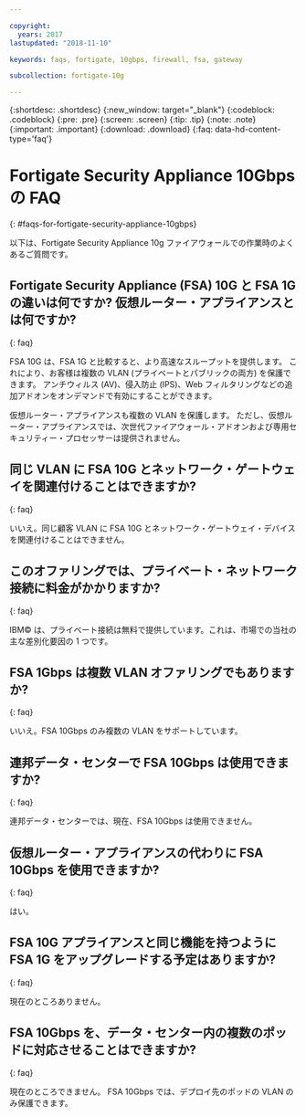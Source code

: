 ```yaml
---

copyright:
  years: 2017
lastupdated: "2018-11-10"

keywords: faqs, fortigate, 10gbps, firewall, fsa, gateway

subcollection: fortigate-10g

---
```


{:shortdesc: .shortdesc}
{:new_window: target="_blank"}
{:codeblock: .codeblock}
{:pre: .pre}
{:screen: .screen}
{:tip: .tip}
{:note: .note}
{:important: .important}
{:download: .download}
{:faq: data-hd-content-type='faq'}

# Fortigate Security Appliance 10Gbps の FAQ
{: #faqs-for-fortigate-security-appliance-10gbps}

以下は、Fortigate Security Appliance 10g ファイアウォールでの作業時のよくあるご質問です。

## Fortigate Security Appliance (FSA) 10G と FSA 1G の違いは何ですか? 仮想ルーター・アプライアンスとは何ですか?
{: faq}

FSA 10G は、FSA 1G と比較すると、より高速なスループットを提供します。 これにより、お客様は複数の VLAN (プライベートとパブリックの両方) を保護できます。 アンチウィルス (AV)、侵入防止 (IPS)、Web フィルタリングなどの追加アドオンをオンデマンドで有効にすることができます。

仮想ルーター・アプライアンスも複数の VLAN を保護します。 ただし、仮想ルーター・アプライアンスでは、次世代ファイアウォール・アドオンおよび専用セキュリティー・プロセッサーは提供されません。

## 同じ VLAN に FSA 10G とネットワーク・ゲートウェイを関連付けることはできますか?
{: faq}

いいえ。同じ顧客 VLAN に FSA 10G とネットワーク・ゲートウェイ・デバイスを関連付けることはできません。

## このオファリングでは、プライベート・ネットワーク接続に料金がかかりますか?
{: faq}

IBM© は、プライベート接続は無料で提供しています。これは、市場での当社の主な差別化要因の 1 つです。

## FSA 1Gbps は複数 VLAN オファリングでもありますか?
{: faq}

いいえ。FSA 10Gbps のみ複数の VLAN をサポートしています。

## 連邦データ・センターで FSA 10Gbps は使用できますか?
{: faq}

連邦データ・センターでは、現在、FSA 10Gbps は使用できません。

## 仮想ルーター・アプライアンスの代わりに FSA 10Gbps を使用できますか?
{: faq}

はい。

## FSA 10G アプライアンスと同じ機能を持つように FSA 1G をアップグレードする予定はありますか?
{: faq}

現在のところありません。

## FSA 10Gbps を、データ・センター内の複数のポッドに対応させることはできますか?
{: faq}

現在のところできません。 FSA 10Gbps では、デプロイ先のポッドの VLAN のみ保護できます。

